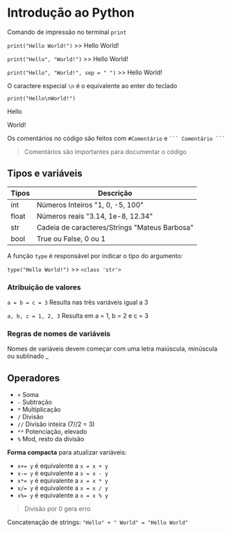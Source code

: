 # Introdução ao Python

Comando de impressão no terminal `print`

`print("Hello World!")` >> Hello World!

`print("Hello", "World!")` >> Hello World!

`print("Hello", "World!", sep = " ")` >> Hello World!
 <!-- A variável sep define o comportamento do separador -->

O caractere especial `\n` é o equivalente ao enter do teclado

`print("Hello\nWorld!")`

Hello

World!

Os comentários no código são feitos com `#Comentário` e ` ``` Comentário ``` `
>Comentários são importantes para documentar o código

## Tipos e variáveis

|Tipos|Descrição|
|-----|---------|
|int|Números Inteiros "1, 0, -5, 100"|
|float|Números reais "3.14,  1e-8,  12.34"|
|str|Cadeia de caracteres/Strings  "Mateus Barbosa"|
|bool|True ou False, 0 ou 1|

A função `type` é responsável por indicar o tipo do argumento:

`type("Hello World!")` >> `<class 'str'>`

### Atribuição de valores

`a = b = c = 3` Resulta nas três variáveis igual a 3

`a, b, c = 1, 2, 3` Resulta em a = 1, b = 2 e c = 3

### Regras de nomes de variáveis

Nomes de variáveis devem começar com uma letra maiúscula, minúscula ou sublinado _

## Operadores

- `+` Soma
- `-` Subtração
- `*` Multiplicação
- `/` Divisão
- `//` Divisão inteira (7//2 = 3)
- `**` Potenciação, elevado
- `%` Mod, resto da divisão

**Forma compacta** para atualizar variáveis:

- `x+= y` é equivalente a `x = x + y`
- `x-= y` é equivalente a `x = x - y`
- `x*= y` é equivalente a `x = x * y`
- `x/= y` é equivalente a `x = x / y`
- `x%= y` é equivalente a `x = x % y`

> Divisão por 0 gera erro

Concatenação de strings: `"Hello" + " World" = "Hello World"`

